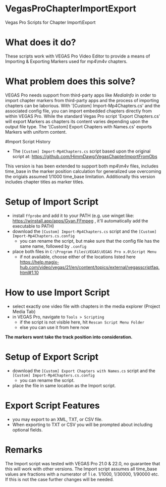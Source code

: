 # VegasProChapterImportExport
Vegas Pro Scripts for Chapter Import\Export

# What does it do?
These scripts work with VEGAS Pro Video Editor to provide a means of Importing & Exporting Markers
used for mp4\m4v chapters.

# What problem does this solve?
VEGAS Pro needs support from third-party apps like _MediaInfo_ in order to import chapter markers from third-party apps and the process of importing chapters can be laborious.
With '[Custom] Import-Mp4Chapters.cs' and the associated config file, you can import embedded chapters directly from within VEGAS Pro. While the standard Vegas Pro script 'Export Chapters.cs' will export Markers as chapters its content varies depending upon the output file type. The '[Custom] Export Chapters with Names.cs' exports Markers with uniform content.  

#Import Script History
- The `[Custom] Import-Mp4Chapters.cs` script based upon the original script at:
 https://github.com/HimmDawg/VegasChapterImportFromObs

This version is has been extended to support both mp4\m4v files, includes time_base in the marker position
calculation for generalized use overcoming the origials assumed 1/1000 time_base limitation. Additionally this version includes chapter titles as marker titles.

# Setup of Import Script
- install `ffprobe` and add it to your PATH (e.g. use winget like: https://winstall.app/apps/Gyan.FFmpeg , it'll automatically add the executable to PATH)
- download the `[Custom] Import-Mp4Chapters.cs` script and the `[Custom] Import-Mp4Chapters.cs.config`
    - you can rename the script, but make sure that the config file has the same name, followed by `.config`
- place both files in `C:\Program Files\VEGAS\VEGAS Pro x.0\Script Menu`
    - if not available, choose either of the locations listed here https://help.magix-hub.com/video/vegas/21/en/content/topics/external/vegasscriptfaq.html#1.10


# How to use Import Script
- select exactly one video file with chapters in the media explorer (Project Media Tab)
- in VEGAS Pro, navigate to `Tools > Scripting`
    - if the script is not visible here, hit `Rescan Script Menu Folder`
    - else you can use it from here now

**The markers wont take the track position into consideration.**

# Setup of Export Script
- download the `[Custom] Export Chapters with Names.cs` script and the `[Custom] Import-Mp4Chapters.cs.config`
    - you can rename the script.
- place the file in same location as the Import script.

# Export Script Features
- you may export to an XML, TXT, or CSV file. 
- When exporting to TXT or CSV you will be prompted about including optional fields.

# Remarks
The Import script was tested with VEGAS Pro 21.0 & 22.0, no guarantee that this will work with other versions.
The Import script assumes all time_base values are fractions with a numerator of 1 
i.e. 1/1000, 1/30000, 1/90000 etc. If this is not the case further changes will be needed.


